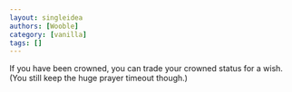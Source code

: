 ```yaml
---
layout: singleidea
authors: [Wooble]
category: [vanilla]
tags: []
---
```

If you have been crowned, you can trade your crowned status for a wish. (You still keep the huge prayer timeout though.)

